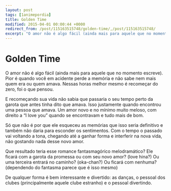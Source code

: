 ```yaml
---
layout: post
tags: [1animepordia]
title: Golden Time
modified: 2015-04-01 00:00:44 +0000
redirect_from: /post/115163515748/golden-time/,/post/115163515748/
excerpt: "O amor não é algo fácil (ainda mais para aquele que no momento escreve). Pior é quando você em acidente perde a memória e não sabe nem mais quem era ou quem amava. Nessas horas melhor mesmo é recomeçar do zero, foi o que pensou."
---
```


Golden Time
===========

O amor não é algo fácil (ainda mais para aquele que no momento escreve).
Pior é quando você em acidente perde a memória e não sabe nem mais quem
era ou quem amava. Nessas horas melhor mesmo é recomeçar do zero, foi o
que pensou.

E recomeçando sua vida não sabia que passaria o seu tempo perto da
garota que antes tinha dito que amava. Isso justamente quando encontrou
uma pessoa que amava. Um amor novo e no mínimo muito meloso, com direito
a “I love you” quando se encontravam e tudo mais de bom.

Só que não é por que ele esqueceu as memórias que isso seria definitivo
e também não daria para esconder os sentimentos. Com o tempo o passado
vai voltando a tona, chegando até a ganhar forma e interferir na nova
vida, não gostando nada desse novo amor.

Que resultado teria esse romance fantasmagórico melodramático? Ele
ficará com a garota da promessa ou com seu novo amor? (love hina?) Ou
uma terceira entrará no caminho? (oka-chan?) Ou ficará com nenhuma?
(dependendo do fantasma parece que é isso mesmo)

De qualquer forma é bem interessante e divertido: as danças, o pessoal
dos clubes (principalmente aquele clube estranho) e o pessoal
divertindo.


